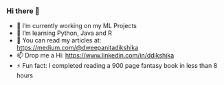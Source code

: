 ### Hi there 👋

- 🔭 I’m currently working on my ML Projects
- 🌱 I’m learning Python, Java and R
- 💬 You can read my articles at: https://medium.com/@dweepanitadikshika
- 📫 Drop me a Hi: https://www.linkedin.com/in/ddikshika
- ⚡ Fun fact: I completed reading a 900 page fantasy book in less than 8 hours
